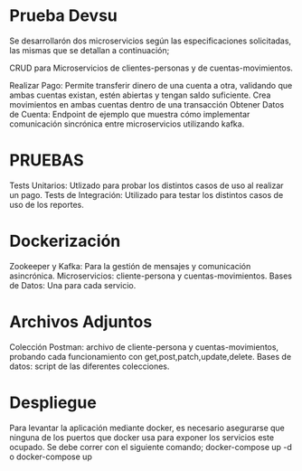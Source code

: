 # Prueba Devsu

Se desarrollarón dos microservicios según las especificaciones solicitadas, las mismas que se detallan a continuación;

CRUD para Microservicios de clientes-personas y de cuentas-movimientos.

Realizar Pago: Permite transferir dinero de una cuenta a otra, validando que ambas cuentas existan, estén abiertas y tengan saldo suficiente. 
Crea movimientos en ambas cuentas dentro de una transacción
Obtener Datos de Cuenta: Endpoint de ejemplo que muestra cómo implementar comunicación sincrónica entre microservicios utilizando kafka.

# PRUEBAS

Tests Unitarios: Utlizado para probar los distintos casos de uso al realizar un pago.
Tests de Integración: Utilizado para testar los distintos casos de uso de los reportes.

# Dockerización

Zookeeper y Kafka: Para la gestión de mensajes y comunicación asincrónica.
Microservicios: cliente-persona y cuentas-movimientos.
Bases de Datos: Una para cada servicio.

# Archivos Adjuntos

Colección Postman: archivo de cliente-persona y cuentas-movimientos, probando cada funcionamiento con get,post,patch,update,delete.
Bases de datos: script de las diferentes colecciones.

# Despliegue

Para levantar la aplicación mediante docker, es necesario asegurarse que ninguna de los puertos que docker usa para exponer los servicios este ocupado.
Se debe correr con el siguiente comando; docker-compose up -d o docker-compose up

